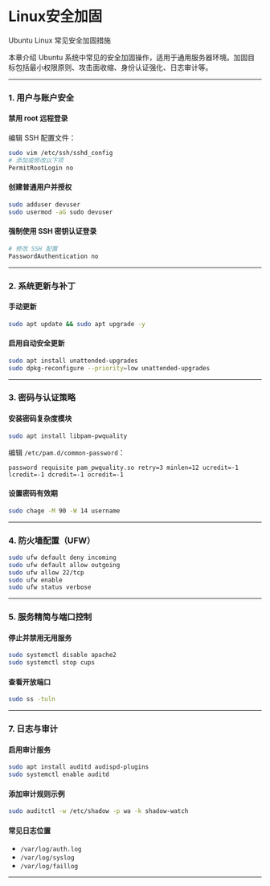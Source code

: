 # Linux安全加固



Ubuntu Linux 常见安全加固措施

本章介绍 Ubuntu 系统中常见的安全加固操作，适用于通用服务器环境。加固目标包括最小权限原则、攻击面收缩、身份认证强化、日志审计等。

***

### 1. 用户与账户安全

#### 禁用 root 远程登录

编辑 SSH 配置文件：

```bash
sudo vim /etc/ssh/sshd_config
# 添加或修改以下项
PermitRootLogin no
```

#### 创建普通用户并授权

```bash
sudo adduser devuser
sudo usermod -aG sudo devuser
```

#### 强制使用 SSH 密钥认证登录

```bash
# 修改 SSH 配置
PasswordAuthentication no
```

***

### 2. 系统更新与补丁

#### 手动更新

```bash
sudo apt update && sudo apt upgrade -y
```

#### 启用自动安全更新

```bash
sudo apt install unattended-upgrades
sudo dpkg-reconfigure --priority=low unattended-upgrades
```

***

### 3. 密码与认证策略

#### 安装密码复杂度模块

```bash
sudo apt install libpam-pwquality
```

编辑 `/etc/pam.d/common-password`：

```
password requisite pam_pwquality.so retry=3 minlen=12 ucredit=-1 lcredit=-1 dcredit=-1 ocredit=-1
```

#### 设置密码有效期

```bash
sudo chage -M 90 -W 14 username
```

***

### 4. 防火墙配置（UFW）

```bash
sudo ufw default deny incoming
sudo ufw default allow outgoing
sudo ufw allow 22/tcp
sudo ufw enable
sudo ufw status verbose
```

***

### 5. 服务精简与端口控制

#### 停止并禁用无用服务

```bash
sudo systemctl disable apache2
sudo systemctl stop cups
```

#### 查看开放端口

```bash
sudo ss -tuln
```

***

### 7. 日志与审计

#### 启用审计服务

```bash
sudo apt install auditd audispd-plugins
sudo systemctl enable auditd
```

#### 添加审计规则示例

```bash
sudo auditctl -w /etc/shadow -p wa -k shadow-watch
```

#### 常见日志位置

* `/var/log/auth.log`
* `/var/log/syslog`
* `/var/log/faillog`

***

